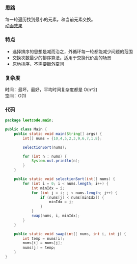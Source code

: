 ### 思路
每一轮遍历找到最小的元素，和当前元素交换。  
[动画效果](https://www.cs.usfca.edu/~galles/visualization/ComparisonSort.html)

### 特点
- 选择排序的思想是减而治之，外循环每一轮都能减少问题的范围
- 交换次数最少的排序算法，适用于交换代价高的场景
- 原地排序，不需要额外空间

### 复杂度
时间：最坏，最好，平均时间复杂度都是 O(n^2)  
空间：O(1)


### 代码
```java
package leetcode.main;

public class Main {
    public static void main(String[] args) {
        int[] nums = {10,4,5,2,3,9,6,7,1,8};

        selectionSort(nums);

        for (int n : nums) {
            System.out.println(n);
        }
    }

    public static void selectionSort(int[] nums) {
        for (int i = 0; i < nums.length; i++) {
            int minIdx = i;
            for (int j = i; j < nums.length; j++) {
                if (nums[j] < nums[minIdx]) {
                    minIdx = j;
                }
            }
            swap(nums, i, minIdx);
        }
    }

    public static void swap(int[] nums, int i, int j) {
        int temp = nums[i];
        nums[i] = nums[j];
        nums[j] = temp;
    }
}
```
